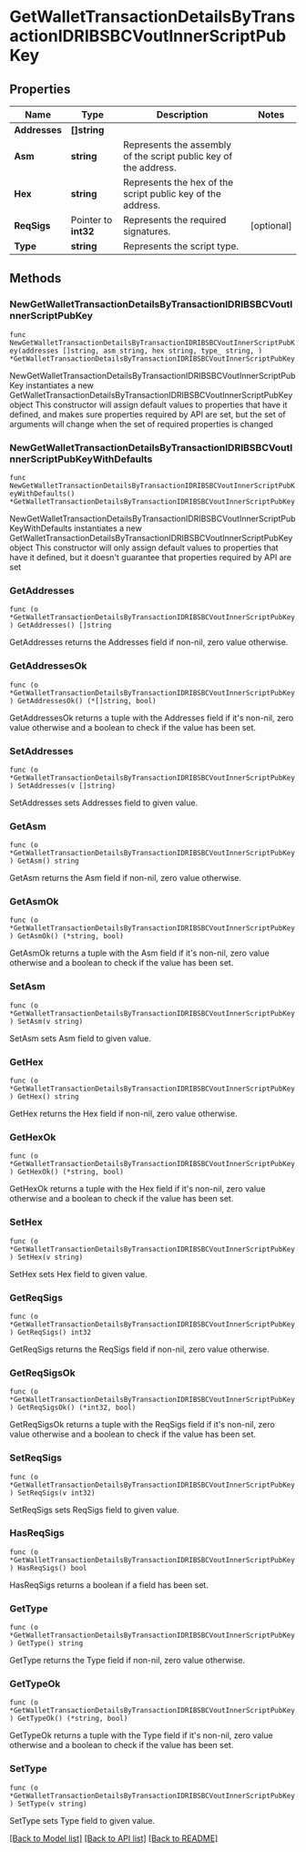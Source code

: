 # GetWalletTransactionDetailsByTransactionIDRIBSBCVoutInnerScriptPubKey

## Properties

Name | Type | Description | Notes
------------ | ------------- | ------------- | -------------
**Addresses** | **[]string** |  | 
**Asm** | **string** | Represents the assembly of the script public key of the address. | 
**Hex** | **string** | Represents the hex of the script public key of the address. | 
**ReqSigs** | Pointer to **int32** | Represents the required signatures. | [optional] 
**Type** | **string** | Represents the script type. | 

## Methods

### NewGetWalletTransactionDetailsByTransactionIDRIBSBCVoutInnerScriptPubKey

`func NewGetWalletTransactionDetailsByTransactionIDRIBSBCVoutInnerScriptPubKey(addresses []string, asm string, hex string, type_ string, ) *GetWalletTransactionDetailsByTransactionIDRIBSBCVoutInnerScriptPubKey`

NewGetWalletTransactionDetailsByTransactionIDRIBSBCVoutInnerScriptPubKey instantiates a new GetWalletTransactionDetailsByTransactionIDRIBSBCVoutInnerScriptPubKey object
This constructor will assign default values to properties that have it defined,
and makes sure properties required by API are set, but the set of arguments
will change when the set of required properties is changed

### NewGetWalletTransactionDetailsByTransactionIDRIBSBCVoutInnerScriptPubKeyWithDefaults

`func NewGetWalletTransactionDetailsByTransactionIDRIBSBCVoutInnerScriptPubKeyWithDefaults() *GetWalletTransactionDetailsByTransactionIDRIBSBCVoutInnerScriptPubKey`

NewGetWalletTransactionDetailsByTransactionIDRIBSBCVoutInnerScriptPubKeyWithDefaults instantiates a new GetWalletTransactionDetailsByTransactionIDRIBSBCVoutInnerScriptPubKey object
This constructor will only assign default values to properties that have it defined,
but it doesn't guarantee that properties required by API are set

### GetAddresses

`func (o *GetWalletTransactionDetailsByTransactionIDRIBSBCVoutInnerScriptPubKey) GetAddresses() []string`

GetAddresses returns the Addresses field if non-nil, zero value otherwise.

### GetAddressesOk

`func (o *GetWalletTransactionDetailsByTransactionIDRIBSBCVoutInnerScriptPubKey) GetAddressesOk() (*[]string, bool)`

GetAddressesOk returns a tuple with the Addresses field if it's non-nil, zero value otherwise
and a boolean to check if the value has been set.

### SetAddresses

`func (o *GetWalletTransactionDetailsByTransactionIDRIBSBCVoutInnerScriptPubKey) SetAddresses(v []string)`

SetAddresses sets Addresses field to given value.


### GetAsm

`func (o *GetWalletTransactionDetailsByTransactionIDRIBSBCVoutInnerScriptPubKey) GetAsm() string`

GetAsm returns the Asm field if non-nil, zero value otherwise.

### GetAsmOk

`func (o *GetWalletTransactionDetailsByTransactionIDRIBSBCVoutInnerScriptPubKey) GetAsmOk() (*string, bool)`

GetAsmOk returns a tuple with the Asm field if it's non-nil, zero value otherwise
and a boolean to check if the value has been set.

### SetAsm

`func (o *GetWalletTransactionDetailsByTransactionIDRIBSBCVoutInnerScriptPubKey) SetAsm(v string)`

SetAsm sets Asm field to given value.


### GetHex

`func (o *GetWalletTransactionDetailsByTransactionIDRIBSBCVoutInnerScriptPubKey) GetHex() string`

GetHex returns the Hex field if non-nil, zero value otherwise.

### GetHexOk

`func (o *GetWalletTransactionDetailsByTransactionIDRIBSBCVoutInnerScriptPubKey) GetHexOk() (*string, bool)`

GetHexOk returns a tuple with the Hex field if it's non-nil, zero value otherwise
and a boolean to check if the value has been set.

### SetHex

`func (o *GetWalletTransactionDetailsByTransactionIDRIBSBCVoutInnerScriptPubKey) SetHex(v string)`

SetHex sets Hex field to given value.


### GetReqSigs

`func (o *GetWalletTransactionDetailsByTransactionIDRIBSBCVoutInnerScriptPubKey) GetReqSigs() int32`

GetReqSigs returns the ReqSigs field if non-nil, zero value otherwise.

### GetReqSigsOk

`func (o *GetWalletTransactionDetailsByTransactionIDRIBSBCVoutInnerScriptPubKey) GetReqSigsOk() (*int32, bool)`

GetReqSigsOk returns a tuple with the ReqSigs field if it's non-nil, zero value otherwise
and a boolean to check if the value has been set.

### SetReqSigs

`func (o *GetWalletTransactionDetailsByTransactionIDRIBSBCVoutInnerScriptPubKey) SetReqSigs(v int32)`

SetReqSigs sets ReqSigs field to given value.

### HasReqSigs

`func (o *GetWalletTransactionDetailsByTransactionIDRIBSBCVoutInnerScriptPubKey) HasReqSigs() bool`

HasReqSigs returns a boolean if a field has been set.

### GetType

`func (o *GetWalletTransactionDetailsByTransactionIDRIBSBCVoutInnerScriptPubKey) GetType() string`

GetType returns the Type field if non-nil, zero value otherwise.

### GetTypeOk

`func (o *GetWalletTransactionDetailsByTransactionIDRIBSBCVoutInnerScriptPubKey) GetTypeOk() (*string, bool)`

GetTypeOk returns a tuple with the Type field if it's non-nil, zero value otherwise
and a boolean to check if the value has been set.

### SetType

`func (o *GetWalletTransactionDetailsByTransactionIDRIBSBCVoutInnerScriptPubKey) SetType(v string)`

SetType sets Type field to given value.



[[Back to Model list]](../README.md#documentation-for-models) [[Back to API list]](../README.md#documentation-for-api-endpoints) [[Back to README]](../README.md)


